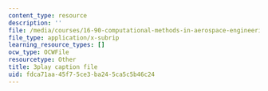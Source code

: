 ```yaml
---
content_type: resource
description: ''
file: /media/courses/16-90-computational-methods-in-aerospace-engineering-spring-2014/fdca71aa45f75ce3ba245ca5c5b46c24_8ulQDwKTBOc.vtt
file_type: application/x-subrip
learning_resource_types: []
ocw_type: OCWFile
resourcetype: Other
title: 3play caption file
uid: fdca71aa-45f7-5ce3-ba24-5ca5c5b46c24
---
```

